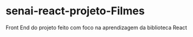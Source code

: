 # senai-react-projeto-Filmes
Front End do projeto feito com foco na aprendizagem da biblioteca React
